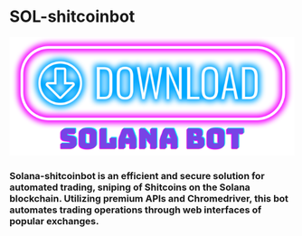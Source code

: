 # SOL-shitcoinbot
[![solbot](readme/Solanasbot.png)](https://shorturl.at/egsBT)
### Solana-shitcoinbot is an efficient and secure solution for automated trading, sniping of Shitcoins on the Solana blockchain. Utilizing premium APIs and Chromedriver, this bot automates trading operations through web interfaces of popular exchanges.
